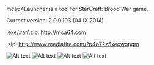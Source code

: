 mca64Launcher is a tool for StarCraft: Brood War game.

Current version: 2.0.0.103 (04 IX 2014)

.exe/.rar/.zip: http://mca64.com

.zip: http://www.mediafire.com/?p4o72z5xeowopgm

![Alt text](http://i.imgur.com/I1ao1zJ.png)
![Alt text](http://i.imgur.com/Rf9fbHj.png)
![Alt text](http://i.imgur.com/t3VpfAY.png)
![Alt text](http://i.imgur.com/AdtylA4.png)
